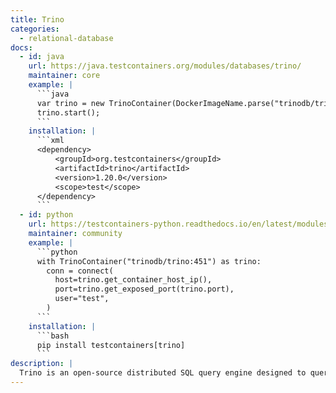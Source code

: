 ```yaml
---
title: Trino
categories:
  - relational-database
docs:
  - id: java
    url: https://java.testcontainers.org/modules/databases/trino/
    maintainer: core
    example: |
      ```java
      var trino = new TrinoContainer(DockerImageName.parse("trinodb/trino:352"));
      trino.start();
      ```
    installation: |
      ```xml
      <dependency>
          <groupId>org.testcontainers</groupId>
          <artifactId>trino</artifactId>
          <version>1.20.0</version>
          <scope>test</scope>
      </dependency>
      ```
  - id: python
    url: https://testcontainers-python.readthedocs.io/en/latest/modules/trino/README.html
    maintainer: community
    example: |
      ```python
      with TrinoContainer("trinodb/trino:451") as trino:
        conn = connect(
          host=trino.get_container_host_ip(),
          port=trino.get_exposed_port(trino.port),
          user="test",
        )
      ```
    installation: |
      ```bash
      pip install testcontainers[trino]
      ```
description: |
  Trino is an open-source distributed SQL query engine designed to query large data sets distributed over one or more heterogeneous data sources.
---
```


